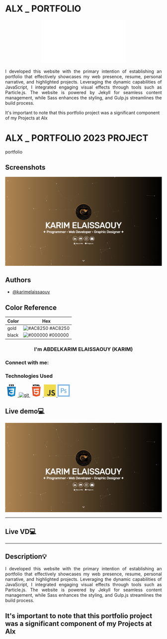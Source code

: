 # ALX _ PORTFOLIO


<p align="center">
  <img src="alxsvg.svg" />
</p>


 <p align="justify"> I developed this website with the primary intention of establishing an  portfolio that effectively showcases my web presence, resume, personal narrative, and highlighted projects. Leveraging the dynamic capabilities of JavaScript, I integrated engaging visual effects through tools such as Particle.js. The website is powered by Jekyll for seamless content management, while Sass enhances the styling, and Gulp.js streamlines the build process.

It's important to note that this portfolio project was a significant component of my Projects at Alx</p>


# ALX _ PORTFOLIO 2023 PROJECT 

portfolio

## Screenshots

![App Screenshot](karimelaissaouy.png)

## Authors

- [@karimelaissaouy](https://www.github.com/karimelaissaouy)

## Color Reference

| Color             | Hex                                                                |
| ----------------- | ------------------------------------------------------------------ |
| gold | ![#AC8250](https://via.placeholder.com/10/AC8250?text=+) #AC8250 |
| black | ![#000000](https://via.placeholder.com/10/000000?text=+) #000000 |

<h3 align="center">I'm ABDELKARIM ELAISSAOUY (KARIM)</h3>

<h3 align="left">Connect with me:</h3>
<p align="left">
</p>

<h3 align="left">Technologies Used</h3>
<p align="left"> <a href="https://www.w3schools.com/css/" target="_blank" rel="noreferrer"> <img src="https://raw.githubusercontent.com/devicons/devicon/master/icons/css3/css3-original-wordmark.svg" alt="css3" width="40" height="40"/> </a> <a href="https://git-scm.com/" target="_blank" rel="noreferrer"> <img src="https://www.vectorlogo.zone/logos/git-scm/git-scm-icon.svg" alt="git" width="40" height="40"/> </a> <a href="https://www.w3.org/html/" target="_blank" rel="noreferrer"> <img src="https://raw.githubusercontent.com/devicons/devicon/master/icons/html5/html5-original-wordmark.svg" alt="html5" width="40" height="40"/> </a> <a href="https://developer.mozilla.org/en-US/docs/Web/JavaScript" target="_blank" rel="noreferrer"> <img src="https://raw.githubusercontent.com/devicons/devicon/master/icons/javascript/javascript-original.svg" alt="javascript" width="40" height="40"/> </a> <a href="https://www.photoshop.com/en" target="_blank" rel="noreferrer"> <img src="https://raw.githubusercontent.com/devicons/devicon/master/icons/photoshop/photoshop-line.svg" alt="photoshop" width="40" height="40"/> </a> </p>


## Live demo:computer:
![alx](karimelaissaouy.png)

---
## Live VD:computer:


---
## Description:bulb:

 <p align="justify"> I developed this website with the primary intention of establishing an  portfolio that effectively showcases my web presence, resume, personal narrative, and highlighted projects. Leveraging the dynamic capabilities of JavaScript, I integrated engaging visual effects through tools such as Particle.js. The website is powered by Jekyll for seamless content management, while Sass enhances the styling, and Gulp.js streamlines the build process.

It's important to note that this portfolio project was a significant component of my Projects at Alx</p>
---



